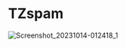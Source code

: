 # TZspam
![Screenshot_20231014-012418_1](https://github.com/TZSEC7/TZspam/assets/142743672/816a2d17-153e-4aec-a9ea-3ecaea02b272)

